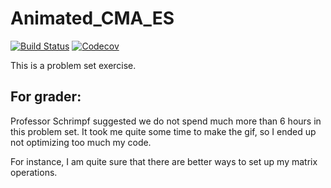 # Animated_CMA_ES

[![Build Status](https://travis-ci.com/deivisangeli/Animated_CMA_ES.jl.svg?branch=master)](https://travis-ci.com/deivisangeli/Animated_CMA_ES.jl)
[![Codecov](https://codecov.io/gh/deivisangeli/Animated_CMA_ES.jl/branch/master/graph/badge.svg)](https://codecov.io/gh/deivisangeli/Animated_CMA_ES.jl)


This is a problem set exercise.

## For grader:

Professor Schrimpf suggested we do not spend much more than
6 hours in this problem set. It took me quite some time to
make the gif, so I ended up not optimizing too much my code.

For instance, I am quite sure that there are better ways to
set up my matrix operations.

